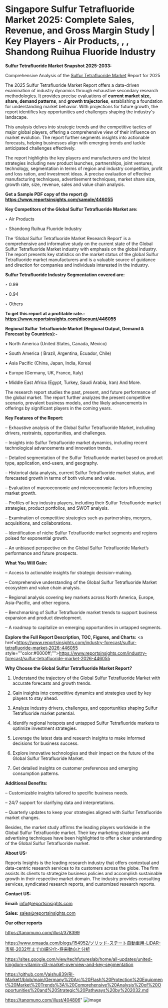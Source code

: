 # Singapore Sulfur Tetrafluoride Market 2025: Complete Sales, Revenue, and Gross Margin Study | Key Players - Air Products, , , Shandong Ruihua Fluoride Industry

<strong>Sulfur Tetrafluoride Market Snapshot 2025-2033:</strong>

Comprehensive Analysis of the <a href=https://www.reportsinsights.com/sample/446055>Sulfur Tetrafluoride Market</a> Report for 2025

The 2025 Sulfur Tetrafluoride Market Report offers a data-driven examination of industry dynamics through exhaustive secondary research methodologies. It provides precise evaluations of <strong>current market size, share, demand patterns</strong>, and <strong>growth trajectories</strong>, establishing a foundation for understanding market behavior. With projections for future growth, the report identifies key opportunities and challenges shaping the industry's landscape.

This analysis delves into strategic trends and the competitive tactics of major global players, offering a comprehensive view of their influence on market evolution. The report further segments insights into actionable forecasts, helping businesses align with emerging trends and tackle anticipated challenges effectively.

The report highlights the key players and manufacturers and the latest strategies including new product launches, partnerships, joint ventures, technology, segmentation in terms of region and industry competition, profit and loss ration, and investment ideas. A precise evaluation of effective manufacturing techniques, advertisement techniques, market share size, growth rate, size, revenue, sales and value chain analysis.

<strong>Get a Sample PDF copy of the report @ <a href=https://www.reportsinsights.com/sample/446055 style=color:#0000ff;>https://www.reportsinsights.com/sample/446055</a></strong>

<strong>Key Competitors of the Global Sulfur Tetrafluoride Market are:</strong>

‣ Air Products

‣ Shandong Ruihua Fluoride Industry

The ‘Global Sulfur Tetrafluoride Market Research Report’ is a comprehensive and informative study on the current state of the Global Sulfur Tetrafluoride Market industry with emphasis on the global industry. The report presents key statistics on the market status of the global Sulfur Tetrafluoride market manufacturers and is a valuable source of guidance and direction for companies and individuals interested in the industry.

<strong>Sulfur Tetrafluoride Industry Segmentation covered are:</strong>

‣ 0.99

‣ 0.94

‣ Others

<strong>To get this report at a profitable rate.: <a href=https://www.reportsinsights.com/discount/446055 style=color:#0000ff;>https://www.reportsinsights.com/discount/446055</a></strong>

<strong>Regional Sulfur Tetrafluoride Market (Regional Output, Demand &amp; Forecast by Countries):-</strong>

• North America (United States, Canada, Mexico)

• South America ( Brazil, Argentina, Ecuador, Chile)

• Asia Pacific (China, Japan, India, Korea)

• Europe (Germany, UK, France, Italy)

• Middle East Africa (Egypt, Turkey, Saudi Arabia, Iran) And More.

The research report studies the past, present, and future performance of the global market. The report further analyzes the present competitive scenario, prevalent business models, and the likely advancements in offerings by significant players in the coming years.

<strong>Key Features of the Report:</strong>

– Exhaustive analysis of the Global Sulfur Tetrafluoride Market, including drivers, restraints, opportunities, and challenges.

– Insights into Sulfur Tetrafluoride market dynamics, including recent technological advancements and innovation trends.

– Detailed segmentation of the Sulfur Tetrafluoride market based on product type, application, end-users, and geography.

– Historical data analysis, current Sulfur Tetrafluoride market status, and forecasted growth in terms of both volume and value.

– Evaluation of macroeconomic and microeconomic factors influencing market growth.

– Profiles of key industry players, including their Sulfur Tetrafluoride market strategies, product portfolios, and SWOT analysis.

– Examination of competitive strategies such as partnerships, mergers, acquisitions, and collaborations.

– Identification of niche Sulfur Tetrafluoride market segments and regions poised for exponential growth.

– An unbiased perspective on the Global Sulfur Tetrafluoride Market’s performance and future prospects.

<strong>What You Will Gain:</strong>

– Access to actionable insights for strategic decision-making.

– Comprehensive understanding of the Global Sulfur Tetrafluoride Market ecosystem and value chain analysis.

– Regional analysis covering key markets across North America, Europe, Asia-Pacific, and other regions.

– Benchmarking of Sulfur Tetrafluoride market trends to support business expansion and product development.

– A roadmap to capitalize on emerging opportunities in untapped segments.

<strong>Explore the Full Report Description, TOC, Figures, and Charts:</strong>
<a href=https://www.reportsinsights.com/industry-forecast/sulfur-tetrafluoride-market-2026-446055 style=""color:#0000ff;"">https://www.reportsinsights.com/industry-forecast/sulfur-tetrafluoride-market-2026-446055</a>

<strong>Why Choose the Global Sulfur Tetrafluoride Market Report?</strong>

1. Understand the trajectory of the Global Sulfur Tetrafluoride Market with accurate forecasts and growth trends.

2. Gain insights into competitive dynamics and strategies used by key players to stay ahead.

3. Analyze industry drivers, challenges, and opportunities shaping Sulfur Tetrafluoride market potential.

4. Identify regional hotspots and untapped Sulfur Tetrafluoride markets to optimize investment strategies.

5. Leverage the latest data and research insights to make informed decisions for business success.

6. Explore innovative technologies and their impact on the future of the Global Sulfur Tetrafluoride Market.

7. Get detailed insights on customer preferences and emerging consumption patterns.

<strong>Additional Benefits:</strong>

– Customizable insights tailored to specific business needs.

– 24/7 support for clarifying data and interpretations.

– Quarterly updates to keep your strategies aligned with Sulfur Tetrafluoride market changes.

Besides, the market study affirms the leading players worldwide in the Global Sulfur Tetrafluoride market. Their key marketing strategies and advertising techniques have been highlighted to offer a clear understanding of the Global Sulfur Tetrafluoride market.

<strong><strong>About US</strong>:</strong>

Reports Insights is the leading research industry that offers contextual and data-centric research services to its customers across the globe. The firm assists its clients to strategize business policies and accomplish sustainable growth in their respective market domain. The industry provides consulting services, syndicated research reports, and customized research reports.

<strong>Contact US:</strong>

<p class=><b>Email:</b> <a href=mailto:info@reportsinsights.com>info@reportsinsights.com</a></p>
<p class=><b>Sales:</b> <a href=mailto:sales@reportsinsights.com>sales@reportsinsights.com</a></p>

<strong>Our other reports</strong>

<a href=https://tanomuno.com/illust/378399>https://tanomuno.com/illust/378399</a>

<a href=https://www.omaada.com/blogs/154952/ソリッド-ステート自動車用-LiDAR-市場-2032年までの細分化-将来動向と分析>https://www.omaada.com/blogs/154952/ソリッド-ステート自動車用-LiDAR-市場-2032年までの細分化-将来動向と分析</a>

<a href=https://sites.google.com/view/techfutureslab/home/all-updates/united-kingdom-vitamin-d3-market-overview-and-key-segmentation>https://sites.google.com/view/techfutureslab/home/all-updates/united-kingdom-vitamin-d3-market-overview-and-key-segmentation</a>

<a href=https://github.com/Vaishu839/RI-Market1/blob/main/Germany%20Arc%20Flash%20Protection%20Equipment%20Market%20Trends%3A%20Comprehensive%20Analysis%20of%20Opportunities%20and%20Strategic%20Pathways%20by%202032.md>https://github.com/Vaishu839/RI-Market1/blob/main/Germany%20Arc%20Flash%20Protection%20Equipment%20Market%20Trends%3A%20Comprehensive%20Analysis%20of%20Opportunities%20and%20Strategic%20Pathways%20by%202032.md</a>

<a href=https://tanomuno.com/illust/404806>https://tanomuno.com/illust/404806</a>"
![image](https://github.com/user-attachments/assets/d477925c-653b-4ed7-96f1-05e699e64590)
